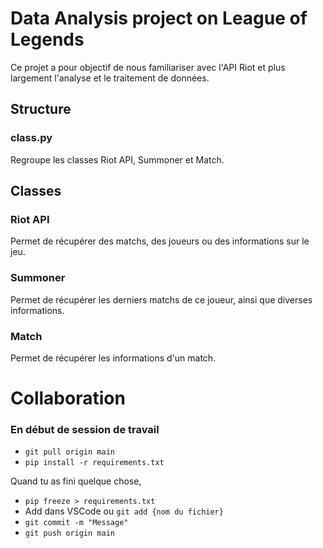 # Data Analysis project on League of Legends

Ce projet a pour objectif de nous familiariser avec l'API Riot et plus largement l'analyse et le traitement de données.

## Structure

### class.py

Regroupe les classes Riot API, Summoner et Match.

## Classes

### Riot API

Permet de récupérer des matchs, des joueurs ou des informations sur le jeu.

### Summoner

Permet de récupérer les derniers matchs de ce joueur, ainsi que diverses informations.

### Match

Permet de récupérer les informations d'un match.

# Collaboration

### En début de session de travail
- `git pull origin main`
- `pip install -r requirements.txt`

Quand tu as fini quelque chose,
- `pip freeze > requirements.txt`
- Add dans VSCode ou `git add {nom du fichier}`
- `git commit -m "Message"`
- `git push origin main`